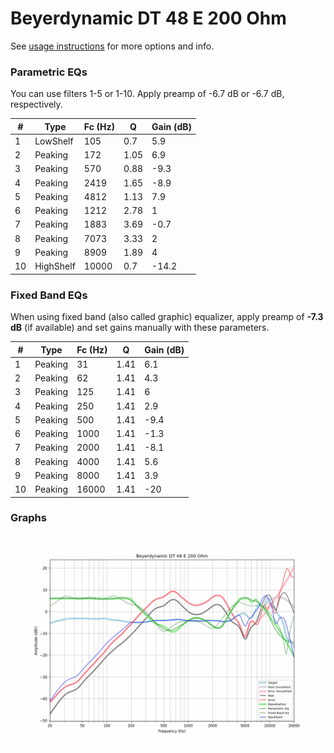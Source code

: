 # Beyerdynamic DT 48 E 200 Ohm
See [usage instructions](https://github.com/jaakkopasanen/AutoEq#usage) for more options and info.

### Parametric EQs
You can use filters 1-5 or 1-10. Apply preamp of -6.7 dB or -6.7 dB, respectively.

|   # | Type      |   Fc (Hz) |    Q |   Gain (dB) |
|-----|-----------|-----------|------|-------------|
|   1 | LowShelf  |       105 | 0.7  |         5.9 |
|   2 | Peaking   |       172 | 1.05 |         6.9 |
|   3 | Peaking   |       570 | 0.88 |        -9.3 |
|   4 | Peaking   |      2419 | 1.65 |        -8.9 |
|   5 | Peaking   |      4812 | 1.13 |         7.9 |
|   6 | Peaking   |      1212 | 2.78 |         1   |
|   7 | Peaking   |      1883 | 3.69 |        -0.7 |
|   8 | Peaking   |      7073 | 3.33 |         2   |
|   9 | Peaking   |      8909 | 1.89 |         4   |
|  10 | HighShelf |     10000 | 0.7  |       -14.2 |

### Fixed Band EQs
When using fixed band (also called graphic) equalizer, apply preamp of **-7.3 dB** (if available) and set gains manually with these parameters.

|   # | Type    |   Fc (Hz) |    Q |   Gain (dB) |
|-----|---------|-----------|------|-------------|
|   1 | Peaking |        31 | 1.41 |         6.1 |
|   2 | Peaking |        62 | 1.41 |         4.3 |
|   3 | Peaking |       125 | 1.41 |         6   |
|   4 | Peaking |       250 | 1.41 |         2.9 |
|   5 | Peaking |       500 | 1.41 |        -9.4 |
|   6 | Peaking |      1000 | 1.41 |        -1.3 |
|   7 | Peaking |      2000 | 1.41 |        -8.1 |
|   8 | Peaking |      4000 | 1.41 |         5.6 |
|   9 | Peaking |      8000 | 1.41 |         3.9 |
|  10 | Peaking |     16000 | 1.41 |       -20   |

### Graphs
![](./Beyerdynamic%20DT%2048%20E%20200%20Ohm.png)
